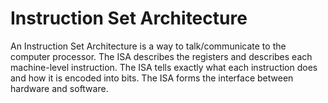 # Instruction Set Architecture
An Instruction Set Architecture is a way to talk/communicate to the computer processor. The ISA describes the registers and describes each machine-level instruction. The ISA tells exactly what each instruction does and how it is encoded into bits. The ISA forms the interface between hardware and software. 
